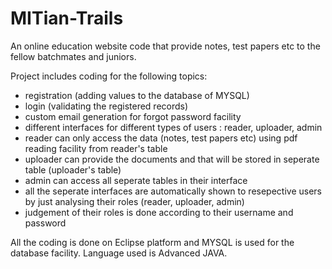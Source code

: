 # MITian-Trails
An online education website code that provide notes, test papers etc to the fellow batchmates and juniors.

Project includes coding for the following topics:
- registration (adding values to the database of MYSQL)
- login (validating the registered records)
- custom email generation for forgot password facility
- different interfaces for different types of users : reader, uploader, admin
- reader can only access the data (notes, test papers etc) using pdf reading facility from reader's table
- uploader can provide the documents and that will be stored in seperate table (uploader's table)
- admin can access all seperate tables in their interface
- all the seperate interfaces are automatically shown to resepective users by just analysing their roles (reader, uploader, admin)
- judgement of their roles is done according to their username and password

All the coding is done on Eclipse platform and MYSQL is used for the database facility. Language used is Advanced JAVA.
